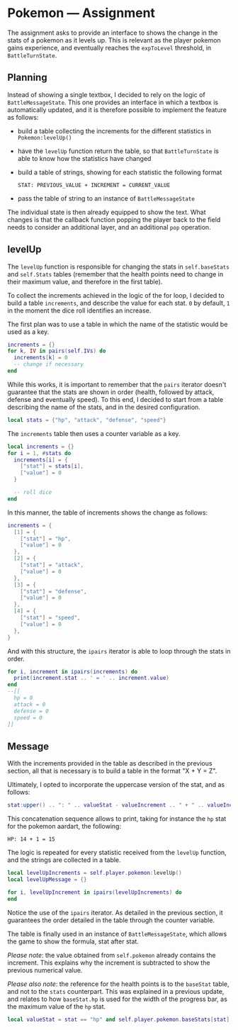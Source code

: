 # Pokemon — Assignment

The assignment asks to provide an interface to shows the change in the stats of a pokemon as it levels up. This is relevant as the player pokemon gains experience, and eventually reaches the `expToLevel` threshold, in `BattleTurnState`.

## Planning

Instead of showing a single textbox, I decided to rely on the logic of `BattleMessageState`. This one provides an interface in which a textbox is automatically updated, and it is therefore possible to implement the feature as follows:

- build a table collecting the increments for the different statistics in `Pokemon:levelUp()`

- have the `levelUp` function return the table, so that `BattleTurnState` is able to know how the statistics have changed

- build a table of strings, showing for each statistic the following format

  ```text
  STAT: PREVIOUS_VALUE + INCREMENT = CURRENT_VALUE
  ```

- pass the table of string to an instance of `BattleMessageState`

The individual state is then already equipped to show the text. What changes is that the callback function popping the player back to the field needs to consider an additional layer, and an additional `pop` operation.

## levelUp

The `levelUp` function is responsible for changing the stats in `self.baseStats` and `self.Stats` tables (remember that the health points need to change in their maximum value, and therefore in the first table).

To collect the increments achieved in the logic of the for loop, I decided to build a table `increments`, and describe the value for each stat. `0` by default, `1` in the moment the dice roll identifies an increase.

The first plan was to use a table in which the name of the statistic would be used as a key.

```lua
increments = {}
for k, IV in pairs(self.IVs) do
  increments[k] = 0
  -- change if necessary
end
```

While this works, it is important to remember that the `pairs` iterator doesn't guarantee that the stats are shown in order (health, followed by attack, defense and eventually speed). To this end, I decided to start from a table describing the name of the stats, and in the desired configuration.

```lua
local stats = {"hp", "attack", "defense", "speed"}
```

The `increments` table then uses a counter variable as a key.

```lua
local increments = {}
for i = 1, #stats do
  increments[i] = {
    ["stat"] = stats[i],
    ["value"] = 0
  }

  -- roll dice
end
```

In this manner, the table of increments shows the change as follows:

```lua
increments = {
  [1] = {
    ["stat"] = "hp",
    ["value"] = 0
  },
  [2] = {
    ["stat"] = "attack",
    ["value"] = 0
  },
  [3] = {
    ["stat"] = "defense",
    ["value"] = 0
  },
  [4] = {
    ["stat"] = "speed",
    ["value"] = 0
  },
}
```

And with this structure, the `ipairs` iterator is able to loop through the stats in order.

```lua
for i, increment in ipairs(increments) do
  print(increment.stat .. ' = ' .. increment.value)
end
--[[
  hp = 0
  attack = 0
  defense = 0
  speed = 0
]]
```

## Message

With the increments provided in the table as described in the previous section, all that is necessary is to build a table in the format "X + Y = Z".

Ultimately, I opted to incorporate the uppercase version of the stat, and as follows:

```lua
stat:upper() .. ": " .. valueStat - valueIncrement .. " + " .. valueIncrement .. " = " .. valueStat
```

This concatenation sequence allows to print, taking for instance the `hp` stat for the pokemon aardart, the following:

```text
HP: 14 + 1 = 15
```

The logic is repeated for every statistic received from the `levelUp` function, and the strings are collected in a table.

```lua
local levelUpIncrements = self.player.pokemon:levelUp()
local levelUpMessage = {}

for i, levelUpIncrement in ipairs(levelUpIncrements) do
end
```

Notice the use of the `ipairs` iterator. As detailed in the previous section, it guarantees the order detailed in the table through the counter variable.

The table is finally used in an instance of `BattleMessageState`, which allows the game to show the formula, stat after stat.

_Please note_: the value obtained from `self.pokemon` already contains the increment. This explains why the increment is subtracted to show the previous numerical value.

_Please also note_: the reference for the health points is to the `baseStat` table, and not to the `stats` counterpart. This was explained in a previous update, and relates to how `baseStat.hp` is used for the width of the progress bar, as the maximum value of the `hp` stat.

```lua
local valueStat = stat == "hp" and self.player.pokemon.baseStats[stat] or self.player.pokemon.stats[stat]
```
